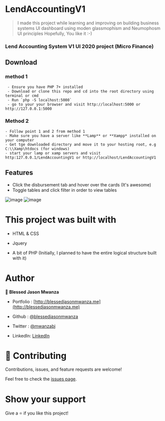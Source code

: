 # LendAccountingV1
> I made this project while learning and improving on building business systems UI dashboard using moden
glassmophism and Neumophosm UI principles
> Hopefully, You like it :-)

### Lend Accounting System V1 UI 2020 project (Micro Finance)

## Download

  ### method 1 
     - Ensure you have PHP 7+ installed
     - Download or clone this repo and cd into the root directory using terminal or cmd
     - Run `php -S localhost:5000`
     - go to your your browser and visit http://localhost:5000 or http://127.0.0.1:5000

  ### Method 2
    - Follow point 1 and 2 from method 1
    - Make sure you have a server like **Lamp** or **Xampp* installed on your computer
    - Get tge downloaded directory and move it to your hosting root, e.g C:\\Xamp\htdocs (for windows)
    - start your lamp or xamp servers and visit http:127.0.0.1/LendAccountingV1 or http://localhost/LendAccountingV1


## Features 
- Click the disbursement tab and hover over the cards (It's awesome)
- Toggle tables and click filter in order to view tables

![image](https://user-images.githubusercontent.com/35315311/221572912-fc37f0e8-1b90-4485-9a6c-48ab3490cd39.png)
![image](https://user-images.githubusercontent.com/35315311/221573023-6ea69600-e8aa-4438-a018-c424e5b69e6c.png)

# This project was built with

- HTML & CSS

- Jquery

- A bit of PHP (Initially, I planned to have the entire logical structure built with it)

# Author

👤 **Blessed Jason Mwanza**
- Portfolio : [http://blessedjasonmwanza.me](http://blessedjasonmwanza.me)

- Github : [@blessedjasonmwanza](https://github.com/blessedjasonmwanza)

- Twitter : [@mwanzabj](https://twitter.com/mwanzabj)

- LinkedIn: [LinkedIn](https://www.linkedin.com/in/blessedjasonmwanza)

# 🤝 Contributing

Contributions, issues, and feature requests are welcome!

Feel free to check the [issues page](https://github.com/blessedjasonmwanza/ocr-react/issues).

# Show your support

Give a ⭐️ if you like this project!
